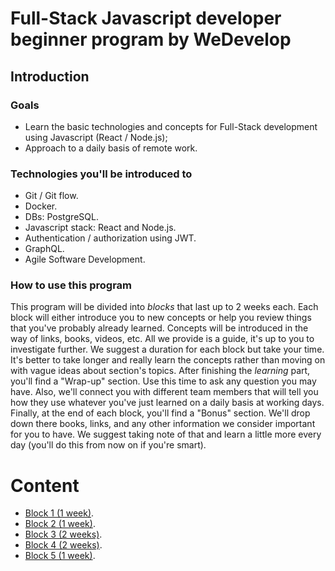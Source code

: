 # Full-Stack Javascript developer beginner program by WeDevelop

## Introduction

### Goals
- Learn the basic technologies and concepts for Full-Stack development using Javascript (React / Node.js);
- Approach to a daily basis of remote work.

### Technologies you'll be introduced to

- Git / Git flow.
- Docker.
- DBs: PostgreSQL.
- Javascript stack: React and Node.js.
- Authentication / authorization using JWT.
- GraphQL.
- Agile Software Development.

### How to use this program
This program will be divided into _blocks_ that last up to 2 weeks each. Each block will either introduce you to new concepts
or help you review things that you've probably already learned. Concepts will be introduced in the way of links, books, videos, etc.
All we provide is a guide, it's up to you to investigate further. We suggest a duration for each block but take your time.
It's better to take longer and really learn the concepts rather than moving on with vague ideas about section's topics.
After finishing the _learning_ part, you'll find a "Wrap-up" section. Use this time to ask any question you may have. Also,
we'll connect you with different team members that will tell you how they use whatever you've just learned on a daily basis at working days. Finally, at the end of each block, you'll find a "Bonus" section. We'll drop down there books, links, and any other
information we consider important for you to have. We suggest taking note of that and learn a little more every day (you'll
do this from now on if you're smart).

# Content
- [Block 1 (1 week)](content/block-1/index.md).
- [Block 2 (1 week)](content/block-2/index.md).
- [Block 3 (2 weeks)](content/block-3/index.md).
- [Block 4 (2 weeks)](content/block-4/index.md).
- [Block 5 (1 week)](content/block-5/index.md).

